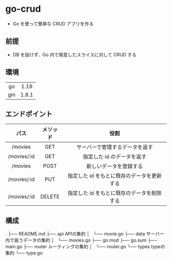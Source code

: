 # go-crud

- Go を使って簡単な CRUD アプリを作る

## 前提

- DB を設けず、Go 内で用意したスライスに対して CRUD する

## 環境

|     |       |
| :-: | :---: |
| go  | 1.19  |
| gin | 1.8.1 |

## エンドポイント

|    パス     | メソッド |                    役割                    |
| :---------: | :------: | :----------------------------------------: |
|   /movies   |   GET    |       サーバーで管理するデータを返す       |
| /movies/:id |   GET    |         指定した id のデータを返す         |
|   /movies   |   POST   |           新しいデータを登録する           |
| /movies/:id |   PUT    | 指定した id をもとに既存のデータを更新する |
| /movies/:id |  DELETE  | 指定した id をもとに既存のデータを削除する |

## 構成

.
├── README.md
├── api APIの集約
│   └── movie.go
├── data サーバー内で扱うデータの集約
│   └── movies.go
├── go.mod
├── go.sum
├── main.go
├── router ルーティングの集約
│   └── router.go
└── types typeの集約
    └── type.go
